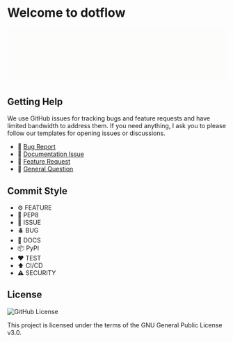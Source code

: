 # Welcome to dotflow

![](https://raw.githubusercontent.com/FernandoCelmer/dotflow/master/docs/assets/dotflow.gif)

## Getting Help

We use GitHub issues for tracking bugs and feature requests and have limited bandwidth to address them. If you need anything, I ask you to please follow our templates for opening issues or discussions.

- 🐛 [Bug Report](https://github.com/FernandoCelmer/dotflow/issues/new/choose)
- 📕 [Documentation Issue](https://github.com/FernandoCelmer/dotflow/issues/new/choose)
- 🚀 [Feature Request](https://github.com/FernandoCelmer/dotflow/issues/new/choose)
- 💬 [General Question](https://github.com/FernandoCelmer/dotflow/issues/new/choose)

## Commit Style

- ⚙️ FEATURE
- 📝 PEP8
- 📌 ISSUE
- 🪲 BUG
- 📘 DOCS
- 📦 PyPI
- ❤️️ TEST
- ⬆️ CI/CD
- ⚠️ SECURITY

## License
![GitHub License](https://img.shields.io/github/license/FernandoCelmer/dotflow)

This project is licensed under the terms of the GNU General Public License v3.0.